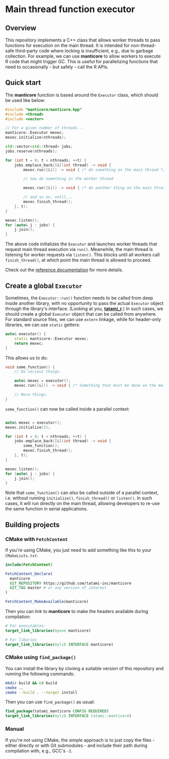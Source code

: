 # Main thread function executor

## Overview

This repository implements a C++ class that allows worker threads to pass functions for execution on the main thread.
It is intended for non-thread-safe third-party code where locking is insufficient, e.g., due to garbage collection.
For example, we can use **manticore** to allow workers to execute R code that might trigger GC.
This is useful for parallelizing functions that need to occasionally - but safely - call the R APIs.

## Quick start

The **manticore** function is based around the `Executor` class, which should be used like below:

```cpp
#include "manticore/manticore.hpp"
#include <thread>
#include <vector>

// For a given number of threads...
manticore::Executor mexec;
mexec.initialize(nthreads);

std::vector<std::thread> jobs;
jobs.reserve(nthreads);

for (int t = 0; t < nthreads; ++t) {
    jobs.emplace_back([&](int thread) -> void {
        mexec.run([&]() -> void { /* do something on the main thread */ });

        // now do something in the worker thread

        mexec.run([&]() -> void { /* do another thing on the main thread */ });

        // and so on, until...
        mexec.finish_thread();
    }, t);
}

mexec.listen();
for (auto& j : jobs) {
    j.join();
}
```

The above code initializes the `Executor` and launches worker threads that request main thread execution via `run()`.
Meanwhile, the main thread is listening for worker requests via `listen()`.
This blocks until all workers call `finish_thread()`, at which point the main thread is allowed to proceed.

Check out the [reference documentation](https://tatami-inc.github.io/manticore) for more details.

## Create a global `Executor`

Sometimes, the `Executor::run()` function needs to be called from deep inside another library, with no opportunity to pass the actual `Executor` object through the library's interface.
(Looking at you, [**tatami_r**](https://github.com/tatami-inc/tatami_r).)
In such cases, we should create a global `Executor` object that can be called from anywhere.
For standard source files, we can use `extern` linkage, while for header-only libraries, we can use `static` getters:

```cpp
auto& executor() {
    static manticore::Executor mexec;
    return mexec;
}
```

This allows us to do:

```cpp
void some_function() {
    // Do various things.

    auto& mexec = executor();
    mexec.run([&]() -> void { /* Something that must be done on the main thread. */ });

    // More things.
}
```

`some_function()` can now be called inside a parallel context:

```cpp

auto& mexec = executor();
mexec.initialize(2);

for (int t = 0; t < nthreads; ++t) {
    jobs.emplace_back([&](int thread) -> void {
        some_function();
        mexec.finish_thread();
    }, t);
}

mexec.listen();
for (auto& j : jobs) {
    j.join();
}
```

Note that `some_function()` can _also_ be called outside of a parallel context, i.e. without running `initialize()`, `finish_thread()` or `listen()`.
In such cases, it will run directly on the main thread, allowing developers to re-use the same function in serial applications.

## Building projects 

### CMake with `FetchContent`

If you're using CMake, you just need to add something like this to your `CMakeLists.txt`:

```cmake
include(FetchContent)

FetchContent_Declare(
  manticore 
  GIT_REPOSITORY https://github.com/tatami-inc/manticore
  GIT_TAG master # or any version of interest 
)

FetchContent_MakeAvailable(manticore)
```

Then you can link to **manticore** to make the headers available during compilation:

```cmake
# For executables:
target_link_libraries(myexe manticore)

# For libaries
target_link_libraries(mylib INTERFACE manticore)
```

### CMake using `find_package()`

You can install the library by cloning a suitable version of this repository and running the following commands:

```sh
mkdir build && cd build
cmake ..
cmake --build . --target install
```

Then you can use `find_package()` as usual:

```cmake
find_package(tatami_manticore CONFIG REQUIRED)
target_link_libraries(mylib INTERFACE tatami::manticore)
```

### Manual

If you're not using CMake, the simple approach is to just copy the files - either directly or with Git submodules - and include their path during compilation with, e.g., GCC's `-I`.

